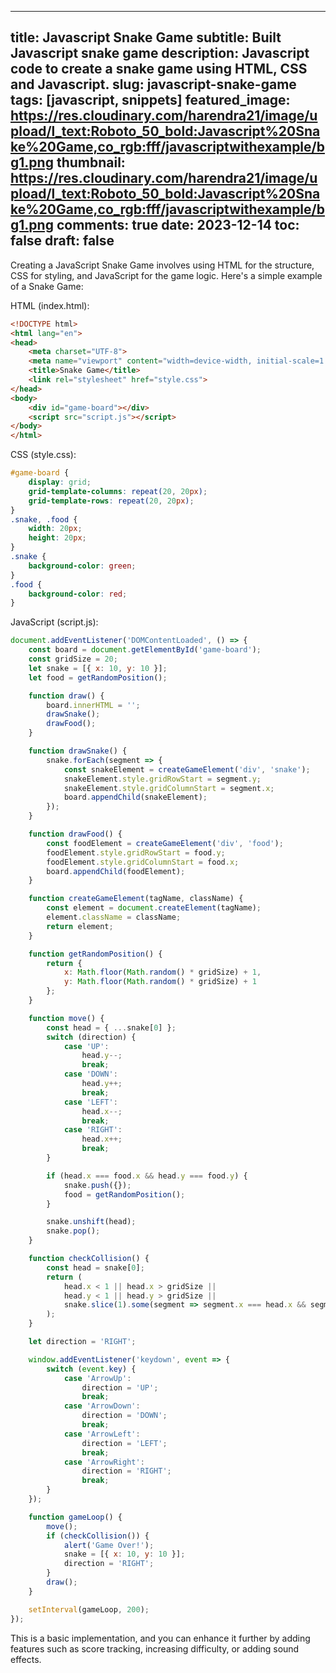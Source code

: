 
---
title: Javascript Snake Game
subtitle: Built Javascript snake game
description: Javascript code to create a snake game using HTML, CSS and Javascript.
slug: javascript-snake-game
tags: [javascript, snippets]
featured_image: https://res.cloudinary.com/harendra21/image/upload/l_text:Roboto_50_bold:Javascript%20Snake%20Game,co_rgb:fff/javascriptwithexample/bg1.png
thumbnail: https://res.cloudinary.com/harendra21/image/upload/l_text:Roboto_50_bold:Javascript%20Snake%20Game,co_rgb:fff/javascriptwithexample/bg1.png
comments: true
date: 2023-12-14
toc: false
draft: false
---


Creating a JavaScript Snake Game involves using HTML for the structure, CSS for styling, and JavaScript for the game logic. Here's a simple example of a Snake Game:

HTML (index.html):

```html
<!DOCTYPE html>
<html lang="en">
<head>
    <meta charset="UTF-8">
    <meta name="viewport" content="width=device-width, initial-scale=1.0">
    <title>Snake Game</title>
    <link rel="stylesheet" href="style.css">
</head>
<body>
    <div id="game-board"></div>
    <script src="script.js"></script>
</body>
</html>
```

CSS (style.css):

```css
#game-board {
    display: grid;
    grid-template-columns: repeat(20, 20px);
    grid-template-rows: repeat(20, 20px);
}
.snake, .food {
    width: 20px;
    height: 20px;
}
.snake {
    background-color: green;
}
.food {
    background-color: red;
}
```

JavaScript (script.js):

```javascript
document.addEventListener('DOMContentLoaded', () => {
    const board = document.getElementById('game-board');
    const gridSize = 20;
    let snake = [{ x: 10, y: 10 }];
    let food = getRandomPosition();

    function draw() {
        board.innerHTML = '';
        drawSnake();
        drawFood();
    }

    function drawSnake() {
        snake.forEach(segment => {
            const snakeElement = createGameElement('div', 'snake');
            snakeElement.style.gridRowStart = segment.y;
            snakeElement.style.gridColumnStart = segment.x;
            board.appendChild(snakeElement);
        });
    }

    function drawFood() {
        const foodElement = createGameElement('div', 'food');
        foodElement.style.gridRowStart = food.y;
        foodElement.style.gridColumnStart = food.x;
        board.appendChild(foodElement);
    }

    function createGameElement(tagName, className) {
        const element = document.createElement(tagName);
        element.className = className;
        return element;
    }

    function getRandomPosition() {
        return {
            x: Math.floor(Math.random() * gridSize) + 1,
            y: Math.floor(Math.random() * gridSize) + 1
        };
    }

    function move() {
        const head = { ...snake[0] };
        switch (direction) {
            case 'UP':
                head.y--;
                break;
            case 'DOWN':
                head.y++;
                break;
            case 'LEFT':
                head.x--;
                break;
            case 'RIGHT':
                head.x++;
                break;
        }

        if (head.x === food.x && head.y === food.y) {
            snake.push({});
            food = getRandomPosition();
        }

        snake.unshift(head);
        snake.pop();
    }

    function checkCollision() {
        const head = snake[0];
        return (
            head.x < 1 || head.x > gridSize ||
            head.y < 1 || head.y > gridSize ||
            snake.slice(1).some(segment => segment.x === head.x && segment.y === head.y)
        );
    }

    let direction = 'RIGHT';

    window.addEventListener('keydown', event => {
        switch (event.key) {
            case 'ArrowUp':
                direction = 'UP';
                break;
            case 'ArrowDown':
                direction = 'DOWN';
                break;
            case 'ArrowLeft':
                direction = 'LEFT';
                break;
            case 'ArrowRight':
                direction = 'RIGHT';
                break;
        }
    });

    function gameLoop() {
        move();
        if (checkCollision()) {
            alert('Game Over!');
            snake = [{ x: 10, y: 10 }];
            direction = 'RIGHT';
        }
        draw();
    }

    setInterval(gameLoop, 200);
});
```

This is a basic implementation, and you can enhance it further by adding features such as score tracking, increasing difficulty, or adding sound effects.